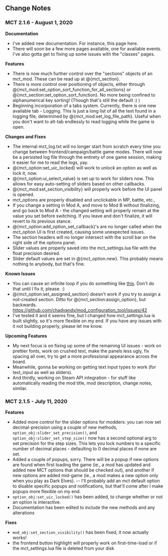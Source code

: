 ## Change Notes

### MCT 2.1.6 - August 1, 2020

**Documentation**

- I've added new documentation. For instance, this page here.
- There will soon be a few more pages available, one for available events. I've also gotta get to fixing up some issues with the "classes" pages.

**Features**

- There is now much further control over the "sections" objects of an mct_mod. These can be read up at @{mct_section}.
- There is more control over positioning of objects, either through @{mct_mod:set_option_sort_function_for_all_sections} or @{mct_section:set_option_sort_function}. No more being confined to alphanumerical key sorting! (Though that's still the default :) )
- Beginning incorporation of a tabs system. Currently, there is one new available tab - Logging. This is just a long list of all the text found in a logging file, determined by @{mct_mod:set_log_file_path}. Useful when you don't want to alt-tab endlessly to read logging while the game is open.

**Changes and Fixes**

- The internal mct_log.txt will no longer start from scratch every time you change between frontend/campaign/battle game modes. There will now be a persisted log file through the entirety of one game session, making it easier for me to read the logs, yay.
- @{mct_option:set_uic_locked} will work to *unlock* an option as well as lock it, now.
- @{mct_option:ui_select_value} is set up to work for sliders now. This allows for easy auto-setting of sliders based on other callbacks.
- @{mct_mod:set_section_visibility} will properly work before the UI panel is opened.
- mct_options are properly disabled and unclickable in MP, battle, etc.,
- If you change a setting in Mod A, and move to Mod B without finalizing, and go back to Mod A - the changed setting will properly remain at the value you set before switching. If you leave and don't finalize, it will revert to its previous stance.
- @{mct_option:add_option_set_callback}'s are no longer called when the mct_option UI is first created, causing some unexpected issues.
- The section headers will no longer intersect with the scroll bar on the right side of the options panel.
- Slider values are properly saved into the mct_settings.lua file with the float precision desired.
- Slider default values are set in @{mct_option.new}. This probably means nothing to anybody, but that's fine.


**Known Issues**

- You can cause an infinite loop if you do something like [this](https://github.com/chadvandy/mod_configuration_tool/issues/35). Don't do that until I fix it, please. :)
- @{mct_option:set_assigned_section} doesn't work if you try to assign a not-created section. Ditto for @{mct_section:assign_option}, but backwards. https://github.com/chadvandy/mod_configuration_tool/issues/42
- I've tested it and it seems fine, but I changed how mct_settings.lua is built slightly, so it's more flexible on my end. If you have any issues with it not building properly, please let me know.

**Upcoming Features**

- My next focus is on fixing up some of the remaining UI issues - work on prettier fonts, work on crushed text, make the panels less ugly, fix spacing all over, try to get a more professional appearance across the board.
- Meanwhile, gonna be working on getting text input types to work (for text_input as well as sliders).
- And thirdly, working on Steam API integration - for stuff like automatically reading the mod title, mod description, change notes, similar.


### MCT 2.1.5 - July 11, 2020

**Features**

- Added more control for the slider options for modders: you can now set decimal-precision using a couple of new methods, `option_obj:slider_set_precision()`, and `option_obj:slider_set_step_size()` now has a second optional arg to set precision for the step sizes. This lets you lock numbers to a specific number of decimal places - defaulting to 0 decimal places if none are set.
- Added a couple of popups, sorry. There will be a popup if new options are found when first loading the game (ie., a mod has updated and added new MCT options that should be checked out), and another if new options are added mid-game (ie., a mod makes a new option only when you play as Dark Elves).
-- I'll probably add an mct default option to disable specific popups and notifications, but that'll come after I make popups more flexible on my end.
- `option_obj:set_uic_locked()` has been added, to change whether or not an option is interactive.
- Documentation has been edited to include the new methods and any alterations

**Fixes**

- `mod_obj:set_section_visibility()` has been fixed, it now actually works!
- the frontend button highlight will properly work on first-time-load or if the mct_settings.lua file is deleted from your disk
